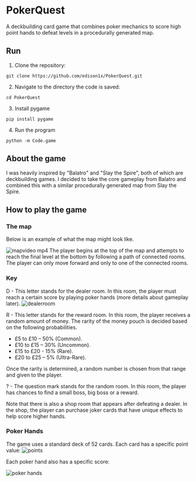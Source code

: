 # PokerQuest

A deckbuilding card game that combines poker mechanics to score high point hands to defeat levels in a procedurally generated map.

## Run

1. Clone the repository:
```
git clone https://github.com/edison1x/PokerQuest.git
```
2. Navigate to the directory the code is saved:
```
cd PokerQuest
```
3. Install pygame
```
pip install pygame
```
4. Run the program
```
python -m Code.game
```
## About the game
I was heavily inspired by "Balatro" and "Slay the Spire", both of which are deckbuilding games. I decided to take the core gameplay from Balatro and combined this with a similar procedurally generated map from Slay the Spire.
## How to play the game
### The map
Below is an example of what the map might look like.

![mapvideo mp4](https://github.com/user-attachments/assets/f41041a4-4f30-48f5-baca-8aecd2102fdb)
The player begins at the top of the map and attempts to reach the final level at the bottom by following a path of connected rooms. The player can only move forward and only to one of the connected rooms.

### Key
D - This letter stands for the dealer room. In this room, the player must reach a certain score by playing poker hands (more details about gameplay later).
![dealerroom](https://github.com/user-attachments/assets/f01fa6de-a9eb-405f-89cf-35a0f2c34c0c)

R - This letter stands for the reward room. In this room, the player receives a random amount of money. The rarity of the money pouch is decided based on the following probabilities.
+ £5 to £10 – 50% (Common).
+ £10 to £15 – 30% (Uncommon). 
+ £15 to £20 - 15% (Rare). 
+ £20 to £25 – 5% (Ultra-Rare).

Once the rarity is determined, a random number is chosen from that range and given to the player.

? - The question mark stands for the random room. In this room, the player has chances to find a small boss, big boss or a reward.

Note that there is also a shop room that appears after defeating a dealer. In the shop, the player can purchase joker cards that have unique effects to help score higher hands.

### Poker Hands

The game uses a standard deck of 52 cards. Each card has a specific point value:
![points](https://github.com/user-attachments/assets/a9ff9142-3669-42fe-be72-6692fb07c547)

Each poker hand also has a specific score:

![poker hands](https://github.com/user-attachments/assets/8440a938-e54a-4ed0-b5c9-c90517251171)

